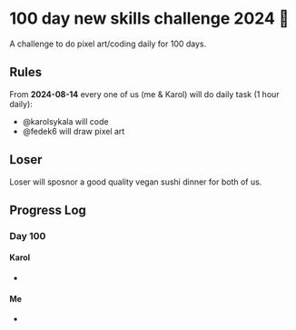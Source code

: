 # 100 day new skills challenge 2024 🤝
A challenge to do pixel art/coding daily for 100 days.

## Rules

From **2024-08-14** every one of us (me & Karol) will do daily task (1 hour daily):

- @karolsykala will code
- @fedek6 will draw pixel art

## Loser 

Loser will sposnor a good quality vegan sushi dinner for both of us. 

## Progress Log

### Day 100

#### Karol

-

#### Me

-
